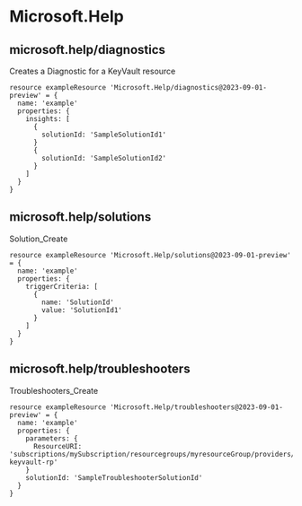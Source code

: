 # Microsoft.Help

## microsoft.help/diagnostics

Creates a Diagnostic for a KeyVault resource
```bicep
resource exampleResource 'Microsoft.Help/diagnostics@2023-09-01-preview' = {
  name: 'example'
  properties: {
    insights: [
      {
        solutionId: 'SampleSolutionId1'
      }
      {
        solutionId: 'SampleSolutionId2'
      }
    ]
  }
}
```

## microsoft.help/solutions

Solution_Create
```bicep
resource exampleResource 'Microsoft.Help/solutions@2023-09-01-preview' = {
  name: 'example'
  properties: {
    triggerCriteria: [
      {
        name: 'SolutionId'
        value: 'SolutionId1'
      }
    ]
  }
}
```

## microsoft.help/troubleshooters

Troubleshooters_Create
```bicep
resource exampleResource 'Microsoft.Help/troubleshooters@2023-09-01-preview' = {
  name: 'example'
  properties: {
    parameters: {
      ResourceURI: 'subscriptions/mySubscription/resourcegroups/myresourceGroup/providers/Microsoft.KeyVault/vaults/test-keyvault-rp'
    }
    solutionId: 'SampleTroubleshooterSolutionId'
  }
}
```
